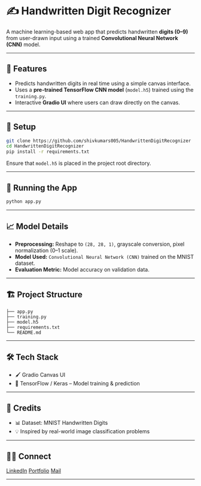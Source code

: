 # ✍️ Handwritten Digit Recognizer

A machine learning-based web app that predicts handwritten **digits (0–9)** from user-drawn input using a trained **Convolutional Neural Network (CNN)** model.

---

## 🚀 Features

* Predicts handwritten digits in real time using a simple canvas interface.
* Uses a **pre-trained TensorFlow CNN model** (`model.h5`) trained using the `training.py`.
* Interactive **Gradio UI** where users can draw directly on the canvas.

---

## 💠 Setup

```bash
git clone https://github.com/shivkumars005/HandwrittenDigitRecognizer
cd HandwrittenDigitRecognizer
pip install -r requirements.txt
```

Ensure that `model.h5` is placed in the project root directory.

---

## 📆 Running the App

```bash
python app.py
```

---

## 📈 Model Details

* **Preprocessing:** Reshape to `(28, 28, 1)`, grayscale conversion, pixel normalization (0–1 scale).
* **Model Used:** `Convolutional Neural Network (CNN)` trained on the MNIST dataset.
* **Evaluation Metric:** Model accuracy on validation data.

---

## 🏗️ Project Structure

```
├── app.py
├── training.py
├── model.h5
├── requirements.txt
└── README.md
```

---

## 🛠 Tech Stack

* 🖌️ Gradio Canvas UI
* 🤖 TensorFlow / Keras – Model training & prediction

---

## 🙏 Credits

* 📊 Dataset: MNIST Handwritten Digits
* 💡 Inspired by real-world image classification problems

---

## 🙋‍♂️ Connect

[LinkedIn](https://www.linkedin.com/in/shivakumarsouta)
[Portfolio](https://shivakumarsouta-portfolio.vercel.app)
[Mail](shivakumarsouta18@gmail.com)

---